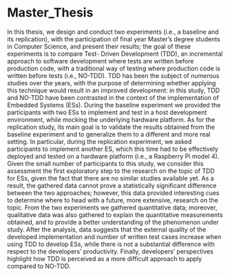 # Master_Thesis

In this thesis, we design and conduct two experiments (i.e., a baseline and its
replication), with the participation of final year Master’s degree students in Computer
Science, and present their results; the goal of these experiments is to compare Test-
Driven Development (TDD), an incremental approach to software development where
tests are written before production code, with a traditional way of testing where
production code is written before tests (i.e., NO-TDD). TDD has been the subject of
numerous studies over the years, with the purpose of determining whether applying
this technique would result in an improved development: in this study, TDD and
NO-TDD have been contrasted in the context of the implementation of Embedded
Systems (ESs). During the baseline experiment we provided the participants with
two ESs to implement and test in a host development environment, while mocking
the underlying hardware platform. As for the replication study, its main goal is
to validate the results obtained from the baseline experiment and to generalize
them to a different and more real setting. In particular, during the replication
experiment, we asked participants to implement another ES, which this time had
to be effectively deployed and tested on a hardware platform (i.e., a Raspberry
Pi model 4). Given the small number of participants to this study, we consider
this assessment the first exploratory step to the research on the topic of TDD for
ESs, given the fact that there are no similar studies available yet. As a result, the
gathered data cannot prove a statistically significant difference between the two
approaches; however, this data provided interesting cues to determine where to head
with a future, more extensive, research on the topic. From the two experiments we
gathered quantitative data; moreover, qualitative data was also gathered to explain
the quantitative measurements obtained, and to provide a better understanding of
the phenomenon under study. After the analysis, data suggests that the external
quality of the developed implementation and number of written test cases increase
when using TDD to develop ESs, while there is not a substantial difference with
respect to the developers’ productivity. Finally, developers’ perspectives highlight
how TDD is perceived as a more difficult approach to apply compared to NO-TDD.